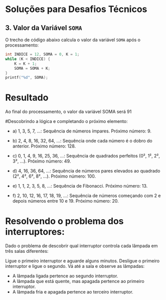 # Soluções para Desafios Técnicos

## 3. Valor da Variável `SOMA`

O trecho de código abaixo calcula o valor da variável `SOMA` após o processamento:

```c
int INDICE = 12, SOMA = 0, K = 1;
while (K < INDICE) {
    K = K + 1;
    SOMA = SOMA + K;
}
printf("%d", SOMA);
```

# Resultado
Ao final do processamento, o valor da variável SOMA será 91

#Descobrindo a lógica e completando o próximo elemento:
- a) 1, 3, 5, 7, ...: Sequência de números ímpares.
Próximo número: 9.

- b) 2, 4, 8, 16, 32, 64, ...: Sequência onde cada número é o dobro do anterior.
Próximo número: 128.

- c) 0, 1, 4, 9, 16, 25, 36, ...: Sequência de quadrados perfeitos (0², 1², 2², 3², ...).
Próximo número: 49.

- d) 4, 16, 36, 64, ...: Sequência de números pares elevados ao quadrado (2², 4², 6², 8², ...).
Próximo número: 100.

- e) 1, 1, 2, 3, 5, 8, ...: Sequência de Fibonacci.
Próximo número: 13.

- f) 2, 10, 12, 16, 17, 18, 19, ...: Sequência de números começando com 2 e depois números entre 10 e 19.
Próximo número: 20.

# Resolvendo o problema dos interruptores:
Dado o problema de descobrir qual interruptor controla cada lâmpada em três salas diferentes:

Ligue o primeiro interruptor e aguarde alguns minutos.
Desligue o primeiro interruptor e ligue o segundo.
Vá até a sala e observe as lâmpadas:
- A lâmpada ligada pertence ao segundo interruptor.
- A lâmpada que está quente, mas apagada pertence ao primeiro interruptor.
- A lâmpada fria e apagada pertence ao terceiro interruptor.
